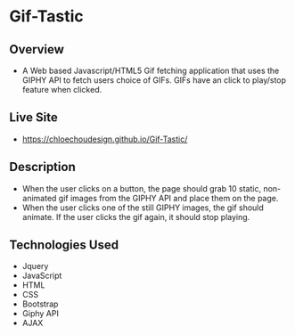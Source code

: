 # Gif-Tastic

## Overview
- A Web based Javascript/HTML5 Gif fetching application that uses the GIPHY API to fetch users choice of GIFs. GIFs have an click to play/stop feature when clicked.

## Live Site
-  https://chloechoudesign.github.io/Gif-Tastic/

## Description
- When the user clicks on a button, the page should grab 10 static, non-animated gif images from the GIPHY API and place them on the page.
- When the user clicks one of the still GIPHY images, the gif should animate. If the user clicks the gif again, it should stop playing.

## Technologies Used
- Jquery
- JavaScript
- HTML
- CSS
- Bootstrap
- Giphy API
- AJAX
<br/>


